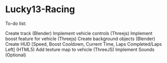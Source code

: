 # Lucky13-Racing

To-do list:

Create track (Blender)
Implement vehicle controls (Threejs)
Implement boost feature for vehicle (Threejs)
Create background objects (Blender)
Create HUD [Speed, Boost Cooldown, Current Time, Laps Completed/Laps Left] (HTML5) 
Add texture map to vehicle (ThreeJS)
Implement Sounds (Optional)
